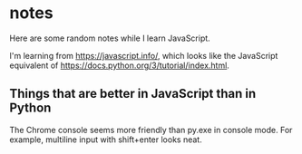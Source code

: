 # notes

Here are some random notes while I learn JavaScript.

I'm learning from https://javascript.info/, which looks like the JavaScript equivalent of https://docs.python.org/3/tutorial/index.html.

## Things that are better in JavaScript than in Python

The Chrome console seems more friendly than py.exe in console mode.  For example, multiline input with shift+enter looks neat.
